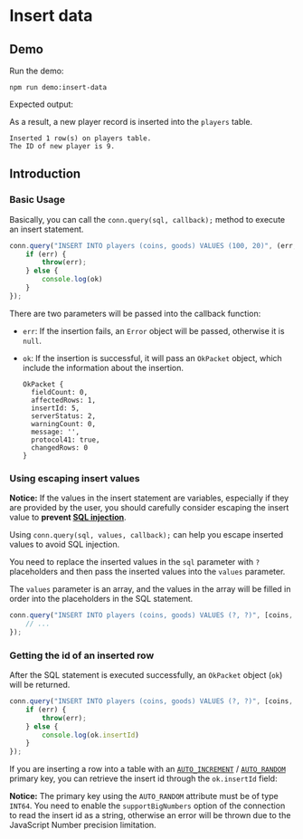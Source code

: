 # Insert data

## Demo

Run the demo:

```shell
npm run demo:insert-data
```

Expected output:

As a result, a new player record is inserted into the `players` table.

```
Inserted 1 row(s) on players table.
The ID of new player is 9.
```

## Introduction

### Basic Usage

Basically, you can call the `conn.query(sql, callback);` method to execute an insert statement.

```javascript
conn.query("INSERT INTO players (coins, goods) VALUES (100, 20)", (err, ok) => {
    if (err) {
        throw(err);
    } else {
        console.log(ok)
    }
});
```

There are two parameters will be passed into the callback function: 

- `err`: If the insertion fails, an `Error` object will be passed, otherwise it is `null`.
- `ok`: If the insertion is successful, it will pass an `OkPacket` object, which include the information about the insertion.

    ```
    OkPacket {
      fieldCount: 0,
      affectedRows: 1,
      insertId: 5,
      serverStatus: 2,
      warningCount: 0,
      message: '',
      protocol41: true,
      changedRows: 0
    }
    ```

### Using escaping insert values

**Notice:** If the values in the insert statement are variables, especially if they are provided by the user, you should carefully consider escaping the insert value to **prevent [SQL injection](https://en.wikipedia.org/wiki/SQL_injection)**.

Using `conn.query(sql, values, callback);` can help you escape inserted values to avoid SQL injection.

You need to replace the inserted values in the `sql` parameter with `?` placeholders and then pass the inserted values into the `values` parameter. 

The `values` parameter is an array, and the values in the array will be filled in order into the placeholders in the SQL statement.

```javascript
conn.query("INSERT INTO players (coins, goods) VALUES (?, ?)", [coins, goods], (err, ok) => {
    // ...
});
```

### Getting the id of an inserted row

After the SQL statement is executed successfully, an `OkPacket` object (`ok`) will be returned.

```javascript
conn.query("INSERT INTO players (coins, goods) VALUES (?, ?)", [coins, goods], (err, ok) => {
    if (err) {
        throw(err);
    } else {
        console.log(ok.insertId)
    }
});
```

If you are inserting a row into a table with an [`AUTO_INCREMENT`](https://docs.pingcap.com/tidb/dev/auto-increment) / [`AUTO_RANDOM`](https://docs.pingcap.com/tidb/dev/auto-random) primary key, you can retrieve the insert id through the `ok.insertId` field:

**Notice:** The primary key using the `AUTO_RANDOM` attribute must be of type `INT64`. You need to enable the `supportBigNumbers` option of the connection to read the insert id as a string, otherwise an error will be thrown due to the JavaScript Number precision limitation.


